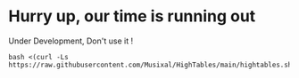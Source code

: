 # Hurry up, our time is running out

Under Development, Don't use it !
```
bash <(curl -Ls https://raw.githubusercontent.com/Musixal/HighTables/main/hightables.sh)
```
